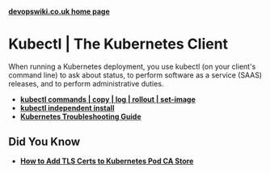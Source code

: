 
#### [devopswiki.co.uk home page](/)

# Kubectl | The Kubernetes Client

When running a Kubernetes deployment, you use kubectl (on your client's command line) to ask about status, to perform software as a service (SAAS) releases, and to perform administrative duties.

- **[kubectl commands | copy | log | rollout | set-image](/kubectl/kubectl-commands)**
- **[kubectl independent install](/kubectl/kubectl-install)**
- **[Kubernetes Troubleshooting Guide](/kubernetes/troubleshooting)**


## Did You Know

- **[How to Add TLS Certs to Kubernetes Pod CA Store](https://medium.com/%40paraspatidar/add-ssl-tls-certificate-or-pem-file-to-kubernetes-pod-s-trusted-root-ca-store-7bed5cd683d)**
